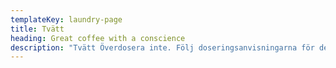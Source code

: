 ```yaml
---
templateKey: laundry-page
title: Tvätt
heading: Great coffee with a conscience
description: "Tvätt Överdosera inte. Följ doseringsanvisningarna för den hårdhet vattnet har. Tvätten blir inte renare för att du tar mer tvättmedel. Det går däremot bra att dosera mindre än doseringsanvisningarna och ändå få ren tvätt. Pröva dig fram till minsta möjliga doseringsmängd med just ditt favorittvättmedel. Miljömärkta tvättmedel Använd tvättmedel som är märkta med Bra Miljöval eller Svanen. Behöver du ett blekmedel så undvik klorprodukter, använd ett miljömärkt blekmedel.\nTvätta alltid med full maskin. Välj så låg tvättemperatur som möjligt. Undvik förtvätt och sköljmedel. Mjuk- och sköljmedel behövs bara om du har hårt vatten eller tvättar syntetiska plagg. För fintvätt, av t ex siden, är handtvätt med miljömärkt handdiskmedel mest skonsamt.\nBokning kan ske med tagg eller via inloggning på hemsidan Det åligger den enskilde medlemmen att rengöra lokaler och maskiner efter varje användande. Glöm inte att tömma ludddfiltret i torktumlaren!\nMaskinfel skall omgående anmälas till fastighetsskötare eller styrelse. Sätt även en lapp på den trasiga maskinen.\n\nTvättpass Pass 1 7.00-10.30\tPass 2 10.30-14.00\tPass 3 14.00-17.30\n<br/>\n<br/>\n<br/>\n\nLadda ner appen här\n<br/>\n<br/>\n\n[<a href=\"https://play.google.com/store/apps/details?id=com.electrolux.visionmobile&amp;hl=sv&amp;pcampaignid=MKT-Other-global-all-co-prtnr-py-PartBadge-Mar2515-1\" style=\"display:inline-block;\noverflow:hidden;\nbackground-image:url(https://play.google.com/intl/en_us/badges/images/generic/sv_badge_web_generic.png);\nbackground-position: center;\nwidth: 135px;\nheight: 40px;background-size: cover;\"></a>](https://play.google.com/store/apps/details?id=com.electrolux.visionmobile&amp;hl=sv&amp;pcampaignid=MKT-Other-global-all-co-prtnr-py-PartBadge-Mar2515-1)\n[<a href=\"https://apps.apple.com/se/app/electrolux-vision-mobile/id880022671?mt=8\" style=\"display:inline-block;overflow:hidden;background:url(https://linkmaker.itunes.apple.com/en-us/badge-lrg.svg?releaseDate=2014-06-12&kind=iossoftware&bubble=apple_music) no-repeat;width:135px;height:40px;\"></a>](https://apps.apple.com/se/app/electrolux-vision-mobile/id880022671?mt=8)"
---
```


